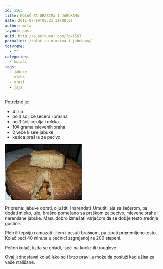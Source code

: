 ```yaml
---
id: 1563
title: KOLAČ SA ORASIMA I JABUKAMA
date: 2011-07-19T08:21:11+00:00
author: mila
layout: post
guid: http://superkuvar.com/?p=1563
permalink: /kolač-sa-orasima-i-jabukama/
totvreme:
  - ""
categories:
  - kolači
tags:
  - jabuke
  - mleko
  - orasi
  - jaja
---
```

Potrebno je:

  * 4 jaja
  * po 4 šoljice šećera i brašna
  * po 3 šoljice ulja i mleka
  * 100 grama mlevenih oraha
  * 2 veće kisele jabuke
  * kesica praška za pecivo

<img class="alignnone size-medium wp-image-1564" title="melspajz 1" src="/wp-content/uploads/2011/07/melspajz-1-e1311063649496.jpg" alt="" width="252" height="184" /> 

Priprema: jabuke oprati, oljuštiti i narendati. Umutiti jaja sa šećerom, pa dodati mleko, ulje, brašno pomešano sa praškom za pecivo, mlevene orahe i narendane jabuke. Masu dobro izmešati varjačom da se dobije testo srednje gustine.

Pleh ili tepsiju namazati uljem i posuti brašnom, pa sipati pripremljeno testo. Kolač peći 40 minuta u pećnici zagrejanoj na 200 stepeni.

Pečen kolač, kada se ohladi, iseći na kocke ili trouglove.

Ovaj jednostavni kolač lako se i brzo pravi, a može da posluži kao užina za vaše mališane.